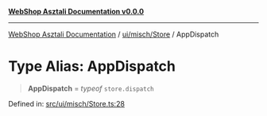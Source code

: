 [**WebShop Asztali Documentation v0.0.0**](../../../../README.md)

***

[WebShop Asztali Documentation](../../../../modules.md) / [ui/misch/Store](../README.md) / AppDispatch

# Type Alias: AppDispatch

> **AppDispatch** = *typeof* `store.dispatch`

Defined in: [src/ui/misch/Store.ts:28](https://github.com/akosgamer1000/webshop_asztali/blob/694dfb5919995863486557fe9c75abb7edf40a6c/src/ui/misch/Store.ts#L28)
